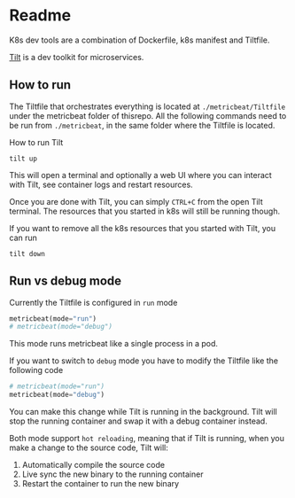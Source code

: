 # Readme

K8s dev tools are a combination of Dockerfile, k8s manifest and Tiltfile.

[Tilt](https://tilt.dev/) is a dev toolkit for microservices.


## How to run
The Tiltfile that orchestrates everything is located at `./metricbeat/Tiltfile` under the metricbeat folder of thisrepo. All the following commands need to be run from `./metricbeat`, in the same folder where the Tiltfile is located.

How to run Tilt

```shell
tilt up
```

This will open a terminal and optionally a web UI where you can interact with Tilt, see container logs and restart resources.

Once you are done with Tilt, you can simply `CTRL+C` from the open Tilt terminal. The resources that you started in k8s will still be running though.

If you want to remove all the k8s resources that you started with Tilt, you can run

```shell
tilt down
```


## Run vs debug mode
Currently the Tiltfile is configured in `run` mode

```python
metricbeat(mode="run")
# metricbeat(mode="debug")
```

This mode runs metricbeat like a single process in a pod.

If you want to switch to `debug` mode you have to modify the Tiltfile like the following code

```python
# metricbeat(mode="run")
metricbeat(mode="debug")
```

You can make this change while Tilt is running in the background. Tilt will
stop the running container and swap it with a debug container instead.

Both mode support `hot reloading`, meaning that if Tilt is running, when you make a change to
the source code, Tilt will:

1. Automatically compile the source code
2. Live sync the new binary to the running container
3. Restart the container to run the new binary

